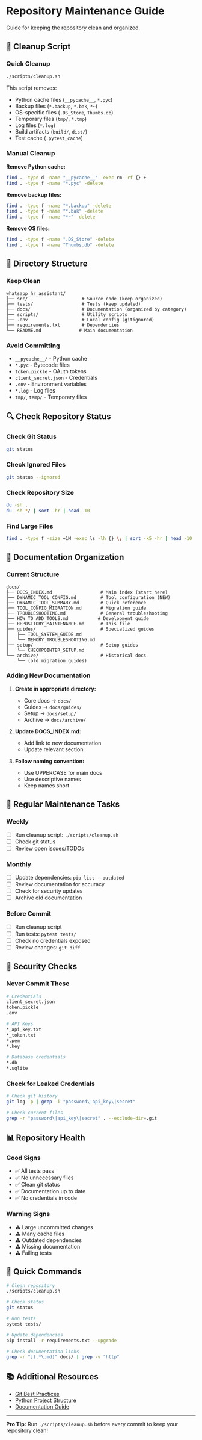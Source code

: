 # Repository Maintenance Guide

Guide for keeping the repository clean and organized.

## 🧹 Cleanup Script

### Quick Cleanup
```bash
./scripts/cleanup.sh
```

This script removes:
- Python cache files (`__pycache__`, `*.pyc`)
- Backup files (`*.backup`, `*.bak`, `*~`)
- OS-specific files (`.DS_Store`, `Thumbs.db`)
- Temporary files (`tmp/`, `*.tmp`)
- Log files (`*.log`)
- Build artifacts (`build/`, `dist/`)
- Test cache (`.pytest_cache`)

### Manual Cleanup

**Remove Python cache:**
```bash
find . -type d -name "__pycache__" -exec rm -rf {} +
find . -type f -name "*.pyc" -delete
```

**Remove backup files:**
```bash
find . -type f -name "*.backup" -delete
find . -type f -name "*.bak" -delete
find . -type f -name "*~" -delete
```

**Remove OS files:**
```bash
find . -type f -name ".DS_Store" -delete
find . -type f -name "Thumbs.db" -delete
```

## 📁 Directory Structure

### Keep Clean
```
whatsapp_hr_assistant/
├── src/                    # Source code (keep organized)
├── tests/                  # Tests (keep updated)
├── docs/                   # Documentation (organized by category)
├── scripts/                # Utility scripts
├── .env                    # Local config (gitignored)
├── requirements.txt        # Dependencies
└── README.md              # Main documentation
```

### Avoid Committing
- `__pycache__/` - Python cache
- `*.pyc` - Bytecode files
- `token.pickle` - OAuth tokens
- `client_secret.json` - Credentials
- `.env` - Environment variables
- `*.log` - Log files
- `tmp/`, `temp/` - Temporary files

## 🔍 Check Repository Status

### Check Git Status
```bash
git status
```

### Check Ignored Files
```bash
git status --ignored
```

### Check Repository Size
```bash
du -sh .
du -sh */ | sort -hr | head -10
```

### Find Large Files
```bash
find . -type f -size +1M -exec ls -lh {} \; | sort -k5 -hr | head -10
```

## 📝 Documentation Organization

### Current Structure
```
docs/
├── DOCS_INDEX.md                  # Main index (start here)
├── DYNAMIC_TOOL_CONFIG.md         # Tool configuration (NEW)
├── DYNAMIC_TOOL_SUMMARY.md        # Quick reference
├── TOOL_CONFIG_MIGRATION.md       # Migration guide
├── TROUBLESHOOTING.md             # General troubleshooting
├── HOW_TO_ADD_TOOLS.md           # Development guide
├── REPOSITORY_MAINTENANCE.md      # This file
├── guides/                        # Specialized guides
│   ├── TOOL_SYSTEM_GUIDE.md
│   └── MEMORY_TROUBLESHOOTING.md
├── setup/                         # Setup guides
│   └── CHECKPOINTER_SETUP.md
└── archive/                       # Historical docs
    └── (old migration guides)
```

### Adding New Documentation

1. **Create in appropriate directory:**
   - Core docs → `docs/`
   - Guides → `docs/guides/`
   - Setup → `docs/setup/`
   - Archive → `docs/archive/`

2. **Update DOCS_INDEX.md:**
   - Add link to new documentation
   - Update relevant section

3. **Follow naming convention:**
   - Use UPPERCASE for main docs
   - Use descriptive names
   - Keep names short

## 🔄 Regular Maintenance Tasks

### Weekly
- [ ] Run cleanup script: `./scripts/cleanup.sh`
- [ ] Check git status
- [ ] Review open issues/TODOs

### Monthly
- [ ] Update dependencies: `pip list --outdated`
- [ ] Review documentation for accuracy
- [ ] Check for security updates
- [ ] Archive old documentation

### Before Commit
- [ ] Run cleanup script
- [ ] Run tests: `pytest tests/`
- [ ] Check no credentials exposed
- [ ] Review changes: `git diff`

## 🔐 Security Checks

### Never Commit These
```bash
# Credentials
client_secret.json
token.pickle
.env

# API Keys
*_api_key.txt
*_token.txt
*.pem
*.key

# Database credentials
*.db
*.sqlite
```

### Check for Leaked Credentials
```bash
# Check git history
git log -p | grep -i "password\|api_key\|secret"

# Check current files
grep -r "password\|api_key\|secret" . --exclude-dir=.git
```

## 📊 Repository Health

### Good Signs
- ✅ All tests pass
- ✅ No unnecessary files
- ✅ Clean git status
- ✅ Documentation up to date
- ✅ No credentials in code

### Warning Signs
- ⚠️ Large uncommitted changes
- ⚠️ Many cache files
- ⚠️ Outdated dependencies
- ⚠️ Missing documentation
- ⚠️ Failing tests

## 🚀 Quick Commands

```bash
# Clean repository
./scripts/cleanup.sh

# Check status
git status

# Run tests
pytest tests/

# Update dependencies
pip install -r requirements.txt --upgrade

# Check documentation links
grep -r "](.*\.md)" docs/ | grep -v "http"
```

## 📚 Additional Resources

- [Git Best Practices](https://git-scm.com/book/en/v2)
- [Python Project Structure](https://docs.python-guide.org/writing/structure/)
- [Documentation Guide](./DOCS_INDEX.md)

---

**Pro Tip:** Run `./scripts/cleanup.sh` before every commit to keep your repository clean!
